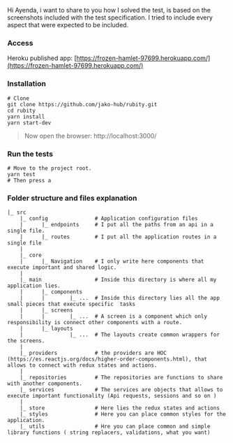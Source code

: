 Hi Ayenda, i want to share to you how I solved the test, is based on the screenshots included with the test specification. 
I tried to include every aspect that were expected to be included. 

### Access
Heroku published app: [https://frozen-hamlet-97699.herokuapp.com/](https://frozen-hamlet-97699.herokuapp.com/)

### Installation
```
# Clone
git clone https://github.com/jako-hub/rubity.git
cd rubity
yarn install
yarn start-dev
```
> Now open the browser: 
http://localhost:3000/


### Run the tests
```
# Move to the project root.
yarn test
# Then press a
```
### Folder structure and files explanation
```
|_ src
    |_ config               # Application configuration files
    |      |_ endpoints     # I put all the paths from an api in a single file. 
    |      |_ routes        # I put all the application routes in a single file
    | 
    |_ core
    |      |_ Navigation    # I only write here components that execute important and shared logic.
    | 
    |_ main                 # Inside this directory is where all my application lies. 
    |      |_ components
    |      |        |_ ...  # Inside this directory lies all the app small pieces that execute specific  tasks
    |      |_ screens 
    |      |        |_ ...  # A screen is a component which only responsibility is connect other components with a route. 
    |      |_ layouts
    |               |_ ...  # The layouts create common wrappers for the screens.
    |
    |_ providers            # the providers are HOC (https://es.reactjs.org/docs/higher-order-components.html), that allows to connect with redux states and actions.
    | 
    |_ repositories         # The repositories are functions to share with another components.
    |_ services             # The services are objects that allows to execute important functionality (Api requests, sessions and so on )
    |
    |_ store                # Here lies the redux states and actions
    |_ styles               # Here you can place common styles for the application. 
    |_ utils                # Hre you can place common and simple library functions ( string replacers, validations, what you want)
```
